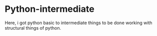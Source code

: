 # Python-intermediate
Here, i got python basic to intermediate things to be done working with structural things of python.
